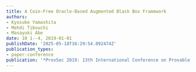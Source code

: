 ```yaml
---
title: A Coin-Free Oracle-Based Augmented Black Box Framework
authors:
- Kyosuke Yamashita
- Mehdi Tibouchi
- Masayuki Abe
date: 10 1--4, 2019-01-01
publishDate: '2025-05-18T16:29:54.092474Z'
publication_types:
- paper-conference
publication: '*ProvSec 2019: 13th International Conference on Provable Security*'
---
```

